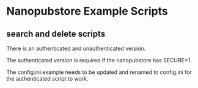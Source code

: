 # Nanopubstore Example Scripts

## search and delete scripts

There is an authenticated and unauthenticated version.

The authenticated version is required if the nanopubstore has SECURE=1.

The config.ini.example needs to be updated and renamed to config.ini for the
authenticated script to work.
